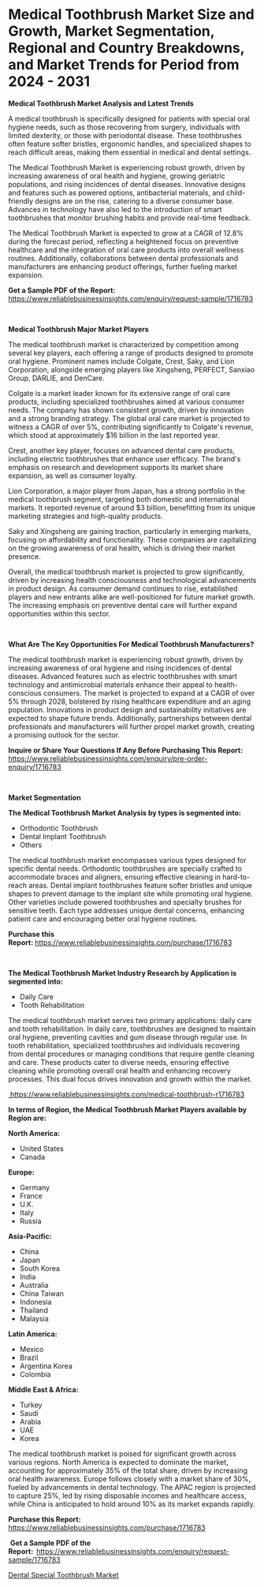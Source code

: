 <p><h1>Medical Toothbrush Market Size and Growth, Market Segmentation, Regional and Country Breakdowns, and Market Trends for Period from 2024 -  2031</h1></p><p><strong>Medical Toothbrush Market Analysis and Latest Trends</strong></p>
<p><p>A medical toothbrush is specifically designed for patients with special oral hygiene needs, such as those recovering from surgery, individuals with limited dexterity, or those with periodontal disease. These toothbrushes often feature softer bristles, ergonomic handles, and specialized shapes to reach difficult areas, making them essential in medical and dental settings.</p><p>The Medical Toothbrush Market is experiencing robust growth, driven by increasing awareness of oral health and hygiene, growing geriatric populations, and rising incidences of dental diseases. Innovative designs and features such as powered options, antibacterial materials, and child-friendly designs are on the rise, catering to a diverse consumer base. Advances in technology have also led to the introduction of smart toothbrushes that monitor brushing habits and provide real-time feedback. </p><p>The Medical Toothbrush Market is expected to grow at a CAGR of 12.8% during the forecast period, reflecting a heightened focus on preventive healthcare and the integration of oral care products into overall wellness routines. Additionally, collaborations between dental professionals and manufacturers are enhancing product offerings, further fueling market expansion.</p></p>
<p><strong>Get a Sample PDF of the Report:&nbsp;</strong> <a href="https://www.reliablebusinessinsights.com/enquiry/request-sample/1716783?utm_campaign=57&utm_medium=2&utm_source=Github&utm_content=ia&utm_term=28122024&utm_id=medical-toothbrush">https://www.reliablebusinessinsights.com/enquiry/request-sample/1716783</a></p>
<p>&nbsp;</p>
<p><strong>Medical Toothbrush Major Market Players</strong></p>
<p><p>The medical toothbrush market is characterized by competition among several key players, each offering a range of products designed to promote oral hygiene. Prominent names include Colgate, Crest, Saky, and Lion Corporation, alongside emerging players like Xingsheng, PERFECT, Sanxiao Group, DARLIE, and DenCare.</p><p>Colgate is a market leader known for its extensive range of oral care products, including specialized toothbrushes aimed at various consumer needs. The company has shown consistent growth, driven by innovation and a strong branding strategy. The global oral care market is projected to witness a CAGR of over 5%, contributing significantly to Colgate's revenue, which stood at approximately $16 billion in the last reported year.</p><p>Crest, another key player, focuses on advanced dental care products, including electric toothbrushes that enhance user efficacy. The brand's emphasis on research and development supports its market share expansion, as well as consumer loyalty.</p><p>Lion Corporation, a major player from Japan, has a strong portfolio in the medical toothbrush segment, targeting both domestic and international markets. It reported revenue of around $3 billion, benefitting from its unique marketing strategies and high-quality products.</p><p>Saky and Xingsheng are gaining traction, particularly in emerging markets, focusing on affordability and functionality. These companies are capitalizing on the growing awareness of oral health, which is driving their market presence.</p><p>Overall, the medical toothbrush market is projected to grow significantly, driven by increasing health consciousness and technological advancements in product design. As consumer demand continues to rise, established players and new entrants alike are well-positioned for future market growth. The increasing emphasis on preventive dental care will further expand opportunities within this sector.</p></p>
<p>&nbsp;</p>
<p><strong>What Are The Key Opportunities For Medical Toothbrush Manufacturers?</strong></p>
<p><p>The medical toothbrush market is experiencing robust growth, driven by increasing awareness of oral hygiene and rising incidences of dental diseases. Advanced features such as electric toothbrushes with smart technology and antimicrobial materials enhance their appeal to health-conscious consumers. The market is projected to expand at a CAGR of over 5% through 2028, bolstered by rising healthcare expenditure and an aging population. Innovations in product design and sustainability initiatives are expected to shape future trends. Additionally, partnerships between dental professionals and manufacturers will further propel market growth, creating a promising outlook for the sector.</p></p>
<p><strong>Inquire or Share Your Questions If Any Before Purchasing This Report:</strong> <a href="https://www.reliablebusinessinsights.com/enquiry/pre-order-enquiry/1716783?utm_campaign=57&utm_medium=2&utm_source=Github&utm_content=ia&utm_term=28122024&utm_id=medical-toothbrush">https://www.reliablebusinessinsights.com/enquiry/pre-order-enquiry/1716783</a></p>
<p>&nbsp;</p>
<p><strong>Market Segmentation</strong></p>
<p><strong>The Medical Toothbrush Market Analysis by types is segmented into:</strong></p>
<p><ul><li>Orthodontic Toothbrush</li><li>Dental Implant Toothbrush</li><li>Others</li></ul></p>
<p><p>The medical toothbrush market encompasses various types designed for specific dental needs. Orthodontic toothbrushes are specially crafted to accommodate braces and aligners, ensuring effective cleaning in hard-to-reach areas. Dental implant toothbrushes feature softer bristles and unique shapes to prevent damage to the implant site while promoting oral hygiene. Other varieties include powered toothbrushes and specialty brushes for sensitive teeth. Each type addresses unique dental concerns, enhancing patient care and encouraging better oral hygiene routines.</p></p>
<p><strong>Purchase this Report:&nbsp;</strong><a href="https://www.reliablebusinessinsights.com/purchase/1716783?utm_campaign=57&utm_medium=2&utm_source=Github&utm_content=ia&utm_term=28122024&utm_id=medical-toothbrush">https://www.reliablebusinessinsights.com/purchase/1716783</a></p>
<p>&nbsp;</p>
<p><strong>The Medical Toothbrush Market Industry Research by Application is segmented into:</strong></p>
<p><ul><li>Daily Care</li><li>Tooth Rehabilitation</li></ul></p>
<p><p>The medical toothbrush market serves two primary applications: daily care and tooth rehabilitation. In daily care, toothbrushes are designed to maintain oral hygiene, preventing cavities and gum disease through regular use. In tooth rehabilitation, specialized toothbrushes aid individuals recovering from dental procedures or managing conditions that require gentle cleaning and care. These products cater to diverse needs, ensuring effective cleaning while promoting overall oral health and enhancing recovery processes. This dual focus drives innovation and growth within the market.</p></p>
<p><a href="https://www.reliablebusinessinsights.com/medical-toothbrush-r1716783?utm_campaign=57&utm_medium=2&utm_source=Github&utm_content=ia&utm_term=28122024&utm_id=medical-toothbrush">&nbsp;https://www.reliablebusinessinsights.com/medical-toothbrush-r1716783</a></p>
<p><strong>In terms of Region, the Medical Toothbrush Market Players available by Region are:</strong></p>
<p>
    <p> <strong> North America: </strong>
        <ul>
            <li>United States</li>
            <li>Canada</li>
        </ul>
        </p> 
    <p> <strong> Europe: </strong>
        <ul>
            <li>Germany</li>
            <li>France</li>
            <li>U.K.</li>
            <li>Italy</li>
            <li>Russia</li>
        </ul>
        </p> 
    <p> <strong> Asia-Pacific: </strong>
        <ul>
            <li>China</li>
            <li>Japan</li>
            <li>South Korea</li>
            <li>India</li>
            <li>Australia</li>
            <li>China Taiwan</li>
            <li>Indonesia</li>
            <li>Thailand</li>
            <li>Malaysia</li>
        </ul>
        </p> 
    <p> <strong> Latin America: </strong>
        <ul>
            <li>Mexico</li>
            <li>Brazil</li>
            <li>Argentina Korea</li>
            <li>Colombia</li>
        </ul>
        </p> 
    <p> <strong> Middle East & Africa: </strong>
        <ul>
            <li>Turkey</li>
            <li>Saudi</li>
            <li>Arabia</li>
            <li>UAE</li>
            <li>Korea</li>
        </ul>
    </p>
    </p>
<p><p>The medical toothbrush market is poised for significant growth across various regions. North America is expected to dominate the market, accounting for approximately 35% of the total share, driven by increasing oral health awareness. Europe follows closely with a market share of 30%, fueled by advancements in dental technology. The APAC region is projected to capture 25%, led by rising disposable incomes and healthcare access, while China is anticipated to hold around 10% as its market expands rapidly.</p></p>
<p><strong>Purchase this Report: </strong><a href="https://www.reliablebusinessinsights.com/purchase/1716783?utm_campaign=57&utm_medium=2&utm_source=Github&utm_content=ia&utm_term=28122024&utm_id=medical-toothbrush">https://www.reliablebusinessinsights.com/purchase/1716783</a></p>
<p>&nbsp;<strong>Get a Sample PDF of the Report:&nbsp;&nbsp;</strong><a href="https://www.reliablebusinessinsights.com/enquiry/request-sample/1716783?utm_campaign=57&utm_medium=2&utm_source=Github&utm_content=ia&utm_term=28122024&utm_id=medical-toothbrush">https://www.reliablebusinessinsights.com/enquiry/request-sample/1716783</a></p>
<p><strong></strong></p>
<p><p><a href="https://github.com/ccreola81/Market-Research-Report-List-1/blob/main/dental-special-toothbrush-market.md?utm_campaign=57&utm_medium=2&utm_source=Github&utm_content=ia&utm_term=28122024&utm_id=medical-toothbrush">Dental Special Toothbrush Market</a></p></p>